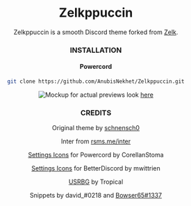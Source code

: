 <div align=center><h1>Zelkppuccin</h1>
<p>
Zelkppuccin is a smooth Discord theme forked from <a href=https://github.com/schnensch0/zelk>Zelk</a>.</p>

### INSTALLATION
#### Powercord
```bash
git clone https://github.com/AnubisNekhet/Zelkppuccin.git
```

![Mockup](https://raw.githubusercontent.com/AnubisNekhet/Zelkppuccin/main/preview/mockup-v2.png)
for actual previews look [here](https://github.com/AnubisNekhet/Zelkppuccin/tree/main/preview)

### CREDITS
Original theme by [schnensch0](https://github.com/schnensch0/zelk)

Inter from [rsms.me/inter](https://rsms.me/inter/)

[Settings Icons](https://github.com/CreArts-Community/Settings-Icons) for Powercord by CorellanStoma

[Settings Icons](https://github.com/mwittrien/BetterDiscordAddons/blob/master/Themes/_res/SettingsIcons.css) for BetterDiscord by mwittrien

[USRBG](https://github.com/Discord-Custom-Covers/usrbg) by Tropical

Snippets by david_#0218 and [Bowser65#1337](https://github.com/cyyynthia)
